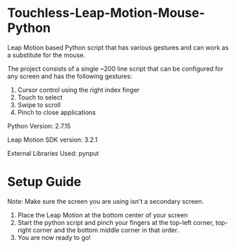 # Touchless-Leap-Motion-Mouse-Python
Leap Motion based Python script that has various gestures and can work as a substitute for the mouse.

The project consists of a single ~200 line script that can be configured for any screen and has the following gestures:
1) Cursor control using the right index finger
2) Touch to select
3) Swipe to scroll
4) Pinch to close applications


Python Version: 2.7.15

Leap Motion SDK version: 3.2.1

External Libraries Used: pynput

# Setup Guide

Note: Make sure the screen you are using isn't a secondary screen.

1) Place the Leap Motion at the bottom center of your screen
2) Start the python script and pinch your fingers at the top-left corner, top-right corner and the bottom middle corner in that order.
3) You are now ready to go!
